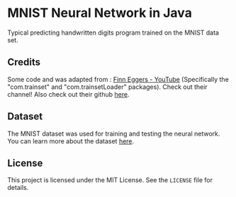 # MNIST Neural Network in Java

Typical predicting handwritten digits program trained on the MNIST data set.

## Credits

Some code and was adapted from : [Finn Eggers - YouTube](https://www.youtube.com/@finneggers6612) (Specifically the "com.trainset" and "com.trainsetLoader" packages). Check out their channel! Also check out their github [here](https://github.com/Luecx).

## Dataset

The MNIST dataset was used for training and testing the neural network. You can learn more about the dataset [here](http://yann.lecun.com/exdb/mnist/).

## License

This project is licensed under the MIT License. See the `LICENSE` file for details.